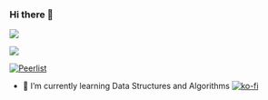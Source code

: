 ### Hi there 👋

![](https://github-readme-stats.vercel.app/api?username=robenkr&show_icons=true&count_private=true)

![](https://github-readme-stats.vercel.app/api/top-langs/?username=robenkr&layout=compact)

[![Peerlist](https://github-readme-badge.peerlist.io/api/robenkr)](https://peerlist.io/robenkr)

<!--
**robenkr/robenkr** is a ✨ _special_ ✨ repository because its `README.md` (this file) appears on your GitHub profile.

Here are some ideas to get you started:

- 🔭 I’m currently working on ...
- 🌱 I’m currently learning ...
- 👯 I’m looking to collaborate on ...
- 🤔 I’m looking for help with ...
- 💬 Ask me about ...
- 📫 How to reach me: ...
- 😄 Pronouns: ...
- ⚡ Fun fact: ...
-->
- 🌱 I’m currently learning Data Structures and Algorithms
[![ko-fi](https://ko-fi.com/img/githubbutton_sm.svg)](https://ko-fi.com/I2I3V2J4D)
